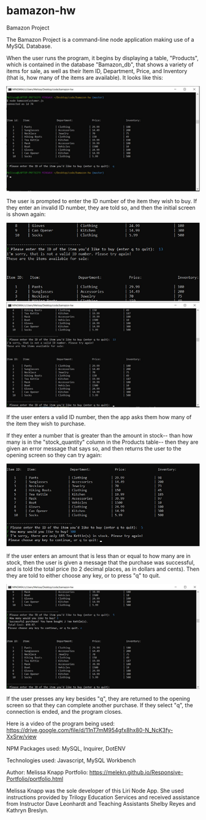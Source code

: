 # bamazon-hw
Bamazon Project

The Bamazon Project is a command-line node application making use of a MySQL Database. 

When the user runs the program, it begins by displaying a table, "Products", which is contained in the database "Bamazon_db", that shows a variety of items for sale, as well as their Item ID, Department, Price, and Inventory (that is, how many of the items are available). It looks like this: 

![Initial User Display](/images/bamazon-initial-display.jpg)

The user is prompted to enter the ID number of the item they wish to buy. If they enter an invalid ID number, they are told so, and then the initial screen is shown again: 

![Invalid Item ID Zoomed In](/images/zoom-in-invalid-id.jpg)
![Invalid Item ID Whole Screen](/images/whole-screen-invalid-id.jpg)

If the user enters a valid ID number, then the app asks them how many of the item they wish to purchase. 

If they enter a number that is greater than the amount in stock-- than how many is in the "stock_quantity" column in the Products table-- then they are given an error message that says so, and then returns the user to the opening screen so they can try again: 

![Not Enough Items in Stock](/images/bamazon-not-enough-inventory.jpg)

If the user enters an amount that is less than or equal to how many are in stock, then the user is given a message that the purchase was successful, and is told the total price (to 2 decimal places, as in dollars and cents). Then they are told to either choose any key, or to press "q" to quit. 

![User makes purchase and then continues](/images/bamazon-continue-after-purchase.jpg)

If the user presses any key besides "q", they are returned to the opening screen so that they can complete another purchase. If they select "q", the connection is ended, and the program closes. 

Here is a video of the program being used: https://drive.google.com/file/d/11nT7mM954gfx8hx80-N_NcK3fy-XxSrw/view

NPM Packages used: MySQL, Inquirer, DotENV

Technologies used: Javascript, MySQL Workbench

Author: Melissa Knapp
Portfolio: https://melekn.github.io/Responsive-Portfolio/portfolio.html 

Melissa Knapp was the sole developer of this Liri Node App. She used instructions provided by Trilogy Education Services and received assistance from Instructor Dave Leonhardt and Teaching Assistants Shelby Reyes and Kathryn Breslyn. 